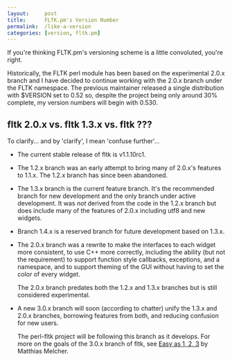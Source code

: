 ```yaml
---
layout:     post
title:      FLTK.pm's Version Number
permalink:  /like-a-version
categories: [version, fltk.pm]
---
```

If you're thinking FLTK.pm's versioning scheme is a little convoluted, you're
right.

Historically, the FLTK perl module has been based on the experimental 2.0.x
branch and I have decided to continue working with the 2.0.x branch under the
FLTK namespace. The previous maintainer released a single distribution with
$VERSION set to 0.52 so, despite the project being only around 30% complete,
my version numbers will begin with 0.530.

## fltk 2.0.x vs. fltk 1.3.x vs. fltk ???

To clarify... and by 'clarify', I mean 'confuse further'...

* The current stable release of fltk is v1.1.10rc1.
* The 1.2.x branch was an early attempt to bring many of 2.0.x's features to
  1.1.x. The 1.2.x branch has since been abandoned.
* The 1.3.x branch is the current feature branch. It's the recommended branch
  for new development and the only branch under active development. It was
  <em>not</em> derived from the code in the 1.2.x branch but does include many
  of the features of 2.0.x including utf8 and new widgets.
* Branch 1.4.x is a reserved branch for future development based on 1.3.x.
* The 2.0.x branch was a rewrite to make the interfaces to each widget more
  consistent, to use C++ more correctly, including the ability (but not the
  requirement) to support function style callbacks, exceptions, and a
  namespace, and to support theming of the GUI without having to set the color
  of every widget.

  The 2.0.x branch predates both the 1.2.x and 1.3.x branches but is still
  considered experimental.
* A new 3.0.x branch will soon (according to chatter) unify the 1.3.x  and
  2.0.x branches, borrowing features from both, and reducing confusion for
  new users.

  The perl-fltk project will be following this branch as it develops. For more
  on the goals of the 3.0.x branch of fltk, see
  [Easy as 1, 2, 3](http://fltk.org/newsgroups.php?s20445+gfltk.general+v20449+T0)
  by Matthias Melcher.
